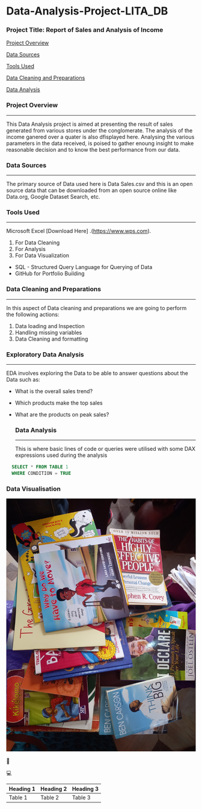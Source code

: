 # Data-Analysis-Project-LITA_DB

 ### Project Title:  Report of Sales and Analysis of Income
 
[Project Overview](#project-overview)

[Data Sources](#data-sources)

[Tools Used](#tools-used)

[Data Cleaning and Preparations](#data-cleaning-preparations)

[Data Analysis](#data-analysis)

### Project Overview
---
This Data Analysis project is aimed at presenting the result of sales generated from various stores under the conglomerate. The analysis of the income ganered over a quater is also dfisplayed here. Analysing the various parameters in the data received, is poised  to gather enoung insight to make reasonable decision and to know the best performance from our data.

### Data Sources
---
The primary source of Data used here is Data Sales.csv and this is an open source data that can be downloaded from an open source online like Data.org, Google Dataset Search, etc.

### Tools Used
---
Microsoft Excel [Download Here] .(https://www.wps.com).
  1. For Data Cleaning
  2. For Analysis 
  3. For Data Visualization

- SQL - Structured Query Language for Querying of Data
- GitHub for Portfolio Building

### Data Cleaning and Preparations
---
In this aspect of Data cleaning and preparations we are going to perform the following actions:
1. Data loading and Inspection
2. Handling missing variables
3. Data Cleaning and formatting

### Exploratory Data Analysis
---
EDA involves exploring the Data to be able to answer questions about the Data such as:
- What is the overall sales trend?
- Which products make the top sales
- What are the products on peak sales?

  ###  Data Analysis
  ---
  This is where basic lines of code or queries were utilised with some DAX expressions used during the analysis
  
``` SQL
  SELECT * FROM TABLE 1
  WHERE CONDITION = TRUE
  ```
  
  ### Data Visualisation

![](https://github.com/Segomol/Data-Analysis-Project-LITA_DB/blob/main/20220716_130440.jpg)




🥇


💻

|Heading 1|Heading 2|Heading 3|
|---------|----------|---------|
|Table 1|Table 2|Table 3|
